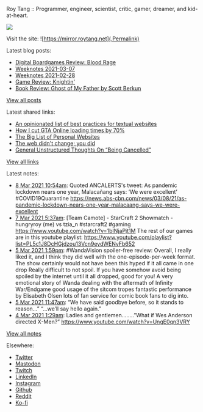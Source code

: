 Roy Tang :: Programmer, engineer, scientist, critic, gamer, dreamer, and kid-at-heart.

![](https://roytang.net/img/profile.jpg)

Visit the site: ![https://mirror.roytang.net](.Permalink)

Latest blog posts:
    

- [Digital Boardgames Review: Blood Rage](https://mirror.roytang.net/2021/03/digital-boardgames-review-blood-rage/)
- [Weeknotes 2021-03-07](https://mirror.roytang.net/2021/03/weeknotes-2021-03-07/)
- [Weeknotes 2021-02-28](https://mirror.roytang.net/2021/02/weeknotes-2021-02-28/)
- [Game Review: Knightin&#39;](https://mirror.roytang.net/2021/02/game-review-knightin/)
- [Book Review: Ghost of My Father by Scott Berkun](https://mirror.roytang.net/2021/02/book-review-ghost-of-my-father-by-scott-berkun/)

[View all posts](https://mirror.roytang.net/blog)

Latest shared links:
    

- [An opinionated list of best practices for textual websites](https://mirror.roytang.net/2021/03/an-opinionated-list-of-best-practices-for-textual-websites/)
- [How I cut GTA Online loading times by 70%](https://mirror.roytang.net/2021/03/how-i-cut-gta-online-loading-times-by-70/)
- [The Big List of Personal Websites](https://mirror.roytang.net/2021/02/the-big-list-of-personal-websites/)
- [The web didn&#39;t change; you did](https://mirror.roytang.net/2021/02/the-web-didnt-change-you-did/)
- [General Unstructured Thoughts On “Being Cancelled”](https://mirror.roytang.net/2021/02/general-unstructured-thoughts-on-being-cancelled/)

[View all links](https://mirror.roytang.net/links)

Latest notes:
    

- [8 Mar 2021 10:54am](https://mirror.roytang.net/2021/03/1368877891543564289/): Quoted ANCALERTS&#39;s tweet:   As pandemic lockdown nears one year, Malacañang says: &lsquo;We were excellent&rsquo; #COVID19Quarantine https://news.abs-cbn.com/news/03/08/21/as-pandemic-lockdown-nears-one-year-malacaang-says-we-were-excellent  
- [7 Mar 2021 5:37am](https://mirror.roytang.net/2021/03/1368435737884909568/): [Team Camote] - StarCraft 2 Showmatch - hungryroy (me) vs tzia_n #starcraft2 #gaming
https://www.youtube.com/watch?v=1bINjaPjt1M
The rest of our games are in this youtube playlist: https://www.youtube.com/playlist?list=PL5c1J8DcHGjdzou13Vcn9eydWENvFb652
- [5 Mar 2021 1:59pm](https://mirror.roytang.net/2021/03/wandavision/): #WandaVision spoiler-free review:
 Overall, I really liked it, and I think they did well with the one-episode-per-week format. The show certainly would not have been this hyped if it all came in one drop Really difficult to not spoil. If you have somehow avoid being spoiled by the internet until it all dropped, good for you! A very emotional story of Wanda dealing with the aftermath of Infinity War/Endgame good usage of the sitcom tropes fantastic performance by Elisabeth Olsen lots of fan service for comic book fans to dig into.
- [5 Mar 2021 11:47am](https://mirror.roytang.net/2021/03/1367804028604674052/): &ldquo;We have said goodbye before, so it stands to reason&hellip;&rdquo;
&ldquo;&hellip;we&rsquo;ll say hello again.&rdquo;
- [4 Mar 2021 1:29am](https://mirror.roytang.net/2021/03/1367286107361054724/): Ladies and gentlemen……..”What if Wes Anderson directed X-Men?”
https://www.youtube.com/watch?v=UngE0qn3VRY

[View all notes](https://mirror.roytang.net/notes)

Elsewhere:

- [Twitter](https://twitter.com/roytang)
- [Mastodon](https://mastodon.technology/@roytang)
- [Twitch](https://twitch.tv/twitchyroy)
- [LinkedIn](https://www.linkedin.com/in/roytang)
- [Instagram](https://instagram.com/roytang0400)
- [Github](https://github.com/roytang)
- [Reddit](https://reddit.com/u/hungryroy)
- [Ko-fi](https://ko-fi.com/roytang)